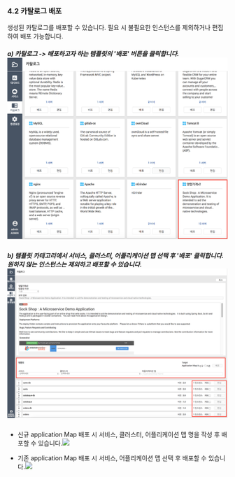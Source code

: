 ### 4.2 카탈로그 배포

생성된 카탈로그를 배포할 수 있습니다. 필요 시 불필요한 인스턴스를 제외하거나 편집하여 배포 가능합니다.

##### a\) 카탈로그 -&gt;  배포하고자 하는 템플릿의 '배포' 버튼을 클릭합니다.![](/assets/카탈로그배포.png)

##### 

##### b\) 템플릿 카테고리에서 서비스, 클러스터, 어플리케이션 맵 선택 후 '배포' 클릭합니다. 원하지 않는 인스턴스는 제외하고 배포할 수 있습니다.![](/assets/카탈로그배포2.png)

* 신규 application Map 배포 시 서비스, 클러스터, 어플리케이션 맵 명을 작성 후 배포할 수 있습니다.![](/assets/템플릿신규.png)

* 기존 application Map 배포 시 서비스, 어플리케이션 맵 선택 후 배포할 수 있습니다.![](/assets/템플릿기존.png)



